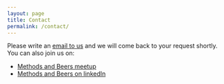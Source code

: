 ```yaml
---
layout: page
title: Contact
permalink: /contact/
---
```


Please write an  <a href="mailto:methodsandbeers@gmail.com">email to us</a> and we will come back to your request shortly. You can also join us on:

- [Methods and Beers meetup][link MBmeetup]
- [Methods and Beers on linkedIn][link MBlinkedIn]



[link MBmeetup]: https://www.meetup.com/Basel-Computational-Methods-for-Research-Community-BCMRC/
[link MBlinkedIn]: https://www.linkedin.com/groups/8609764
